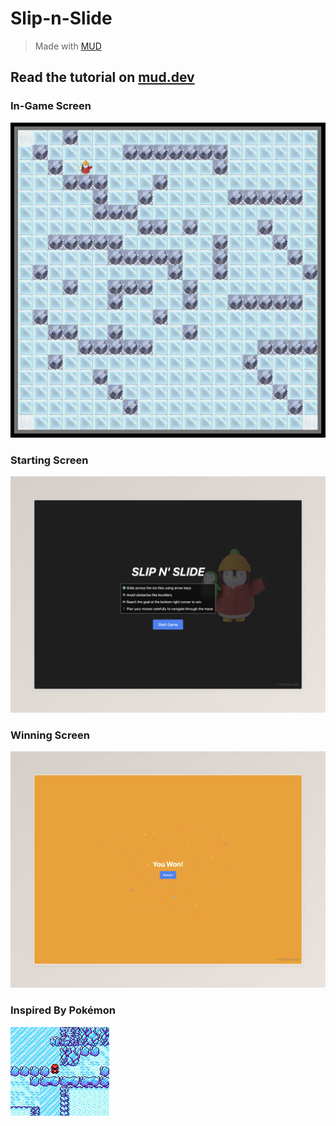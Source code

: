 # Slip-n-Slide

> Made with [MUD](https://mud.dev/)

## Read the tutorial on [mud.dev](https://mud.dev/tutorials/emojimon/)

### In-Game Screen

![DEMO](./packages/client/public/map-screen.png)

### Starting Screen

![START-DEMO](./packages/client/public/start-screen.jpeg)

### Winning Screen

![WINNING-DEMO](./packages/client/public/winning-screen.jpeg)


### Inspired By Pokémon

![POKEMON-DEMO](./packages/client/public/pokemon-demo.png)
